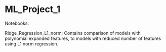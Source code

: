 # ML_Project_1


Notebooks:

Ridge_Regression_L1_norm: 
Contains comparison of models with polynomial expanded features, to models with reduced number of features using L1 norm regression.
